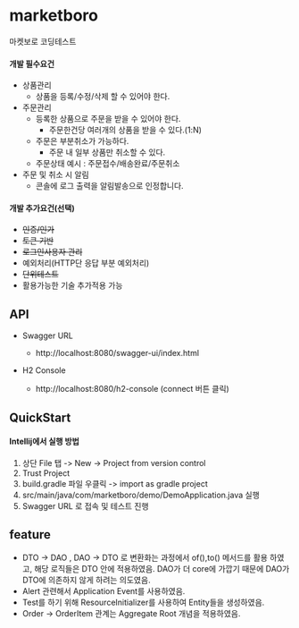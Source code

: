 # marketboro
마켓보로 코딩테스트 

#### 개발 필수요건
- 상품관리
   - 상품을 등록/수정/삭제 할 수 있어야 한다.
- 주문관리
   - 등록한 상품으로 주문을 받을 수 있어야 한다.
      - 주문한건당 여러개의 상품을 받을 수 있다.(1:N)
   - 주문은 부분취소가 가능하다.
      - 주문 내 일부 상품만 취소할 수 있다.
   - 주문상태 예시 : 주문접수/배송완료/주문취소
- 주문 및 취소 시 알림
   - 콘솔에 로그 출력을 알림발송으로 인정합니다.

#### 개발 추가요건(선택)
- ~~인증/인가~~
- ~~토큰 기반~~
- ~~로그인사용자 관리~~
- 예외처리(HTTP단 응답 부분 예외처리)
- ~~단위테스트~~
- 활용가능한 기술 추가적용 가능

## API
* Swagger URL   
    * http://localhost:8080/swagger-ui/index.html      
    
* H2 Console
    * http://localhost:8080/h2-console (connect 버튼 클릭)
    
## QuickStart

#### Intellij에서 실행 방법
1. 상단 File 탭 -> New -> Project from version control
2. Trust Project
3. build.gradle 파일 우클릭 -> import as gradle project
4. src/main/java/com/marketboro/demo/DemoApplication.java 실행
5. Swagger URL 로 접속 및 테스트 진행

## feature
- DTO -> DAO , DAO -> DTO 로 변환화는 과정에서 of(),to() 메서드를 활용 하였고, 해당 로직들은 DTO 안에 적용하였음. DAO가 더 core에 가깝기 때문에 DAO가 DTO에 의존하지 않게 하려는 의도였음.
- Alert 관련해서 Application Event를 사용하였음.
- Test를 하기 위해 ResourceInitializer를 사용하여 Entity들을 생성하였음.
- Order -> OrderItem 관계는 Aggregate Root 개념을 적용하였음.



